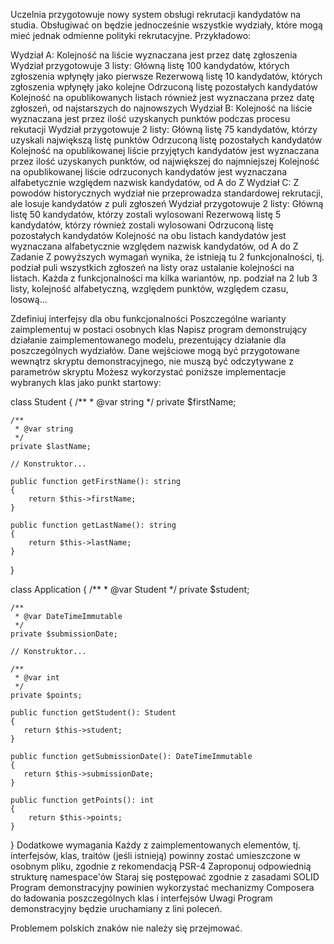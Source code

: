 Uczelnia przygotowuje nowy system obsługi rekrutacji kandydatów na studia. Obsługiwać on będzie jednocześnie wszystkie wydziały, które mogą mieć jednak odmienne polityki rekrutacyjne. Przykładowo:

Wydział A:
Kolejność na liście wyznaczana jest przez datę zgłoszenia
Wydział przygotowuje 3 listy:
Główną listę 100 kandydatów, których zgłoszenia wpłynęły jako pierwsze
Rezerwową listę 10 kandydatów, których zgłoszenia wpłynęły jako kolejne
Odrzuconą listę pozostałych kandydatów
Kolejność na opublikowanych listach również jest wyznaczana przez datę zgłoszeń, od najstarszych do najnowszych
Wydział B:
Kolejność na liście wyznaczana jest przez ilość uzyskanych punktów podczas procesu rekutacji
Wydział przygotowuje 2 listy:
Główną listę 75 kandydatów, którzy uzyskali największą listę punktów
Odrzuconą listę pozostałych kandydatów
Kolejność na opublikowanej liście przyjętych kandydatów jest wyznaczana przez ilość uzyskanych punktów, od największej do najmniejszej
Kolejność na opublikowanej liście odrzuconych kandydatów jest wyznaczana alfabetycznie względem nazwisk kandydatów, od A do Z
Wydział C:
Z powodów historycznych wydział nie przeprowadza standardowej rekrutacji, ale losuje kandydatów z puli zgłoszeń
Wydział przygotowuje 2 listy:
Główną listę 50 kandydatów, którzy zostali wylosowani
Rezerwową listę 5 kandydatów, którzy również zostali wylosowani
Odrzuconą listę pozostałych kandydatów
Kolejność na obu listach kandydatów jest wyznaczana alfabetycznie względem nazwisk kandydatów, od A do Z
Zadanie
Z powyższych wymagań wynika, że istnieją tu 2 funkcjonalności, tj. podział puli wszystkich zgłoszeń na listy oraz ustalanie kolejności na listach. Każda z funkcjonalności ma kilka wariantów, np. podział na 2 lub 3 listy, kolejność alfabetyczną, względem punktów, względem czasu, losową...

Zdefiniuj interfejsy dla obu funkcjonalności
Poszczególne warianty zaimplementuj w postaci osobnych klas
Napisz program demonstrujący działanie zaimplementowanego modelu, prezentujący działanie dla poszczególnych wydziałów. Dane wejściowe mogą być przygotowane wewnątrz skryptu demonstracyjnego, nie muszą być odczytywane z parametrów skryptu
Możesz wykorzystać poniższe implementacje wybranych klas jako punkt startowy:

class Student
{
    /**
     * @var string
     */
    private $firstName;
    
    /**
     * @var string
     */
    private $lastName;
    
    // Konstruktor...
    
    public function getFirstName(): string
    {
        return $this->firstName;
    }
    
    public function getLastName(): string
    {
        return $this->lastName;
    }
}

class Application
{
    /**
     * @var Student
     */
    private $student;
     
    /**
     * @var DateTimeImmutable
     */
    private $submissionDate;
    
    // Konstruktor...
     
    /**
     * @var int
     */
    private $points;
     
    public function getStudent(): Student
    {
       return $this->student;
    }
     
    public function getSubmissionDate(): DateTimeImmutable
    {
       return $this->submissionDate;
    }
     
    public function getPoints(): int
    {
        return $this->points;
    }
}
Dodatkowe wymagania
Każdy z zaimplementowanych elementów, tj. interfejsów, klas, traitów (jeśli istnieją) powinny zostać umieszczone w osobnym pliku, zgodnie z rekomendacją PSR-4
Zaproponuj odpowiednią strukturę namespace'ów
Staraj się postępować zgodnie z zasadami SOLID
Program demonstracyjny powinien wykorzystać mechanizmy Composera do ładowania poszczególnych klas i interfejsów
Uwagi
Program demonstracyjny będzie uruchamiany z lini poleceń.

Problemem polskich znaków nie należy się przejmować.
